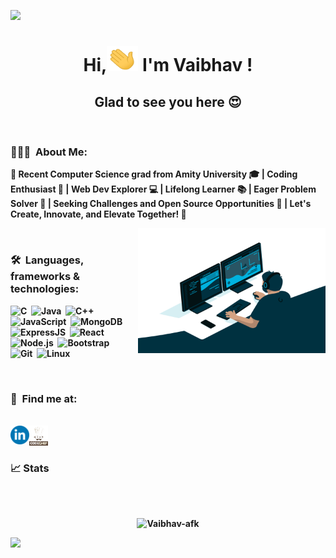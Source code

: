 ![](https://raw.githubusercontent.com/halfrost/halfrost/master/icons/header_.png)

<h1 align="center"><strong>Hi,<img src="wave.gif" alt="hi"  width=50 height=40 />  I'm Vaibhav ! <strong/></h1>
<h2 align="center">Glad to see you here 😍</h2>
<br>

### 👨🏻‍💻 &nbsp;About Me:

🚀 Recent Computer Science grad from Amity University 🎓 | Coding Enthusiast 🌟 | Web Dev Explorer 💻 | Lifelong Learner 📚 | Eager Problem Solver 🚀 | Seeking Challenges and Open Source Opportunities 🌟 | Let's Create, Innovate, and Elevate Together! 🚀



<img align="right" alt="GIF" src="pics/code.gif?raw=true" width="300" height="200" />

<br />

### 🛠 &nbsp;Languages, frameworks & technologies:

![C](https://img.shields.io/badge/-C-05122A?style=flat&logo=C&logoColor=A8B9CC)&nbsp;
![Java](https://img.shields.io/badge/-Java-05122A?style=flat&logo=java&logoColor=FFFF00)&nbsp;
![C++](https://img.shields.io/badge/-C++-05122A?style=flat&logo=C%2B%2B&logoColor=00599C)&nbsp;
![JavaScript](https://img.shields.io/badge/-JavaScript-05122A?style=flat&logo=javascript)&nbsp;
![MongoDB](https://img.shields.io/badge/-MongoDB-05122A?style=flat&logo=mongodb)&nbsp;
![ExpressJS](https://img.shields.io/badge/-Express-05122A?style=flat&logo=express)&nbsp;
![React](https://img.shields.io/badge/-React-05122A?style=flat&logo=react)&nbsp;
![Node.js](https://img.shields.io/badge/-Node.js-05122A?style=flat&logo=node.js)&nbsp;
![Bootstrap](https://img.shields.io/badge/-Bootstrap-05122A?style=flat&logo=bootstrap&logoColor=563D7C)\
![Git](https://img.shields.io/badge/-Git-05122A?style=flat&logo=git)&nbsp;
![Linux](https://img.shields.io/badge/-Linux-05122A?style=flat&logo=linux)&nbsp;

<br />

### 🤝 &nbsp;Find me at:
<br/>
<a href="https://www.linkedin.com/in/truevaibhav/" target="_blank">
  <img align="left" alt="Vaibhav | LinkedIN" width="30px" src="icons/linkedin.svg" />
</a>

<a href="https://www.codechef.com/users/truevaibhav" target="_blank">
  <img align="left" alt="Vaibhav | Codechef" width="30px" src="icons/codechef.png" />
</a>

<br />
<br/>

### 📈 Stats
<br/>
<br />

<p align="center"> <img src="https://github-readme-stats.vercel.app/api?username=Vaibhav-afk&count_private=true&theme=radical&show_icons=true" alt="Vaibhav-afk" />


![](https://raw.githubusercontent.com/Subhampreet/Subhampreet/master/media/footer.png)
